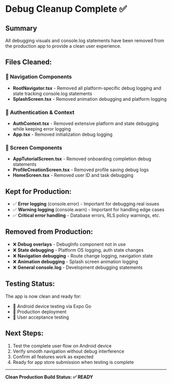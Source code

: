 # Debug Cleanup Complete ✅

## Summary
All debugging visuals and console.log statements have been removed from the production app to provide a clean user experience.

## Files Cleaned:

### 🧭 Navigation Components
- **RootNavigator.tsx** - Removed all platform-specific debug logging and state tracking console.log statements
- **SplashScreen.tsx** - Removed animation debugging and platform logging

### 🔐 Authentication & Context
- **AuthContext.tsx** - Removed extensive platform and state debugging while keeping error logging
- **App.tsx** - Removed initialization debug logging

### 📱 Screen Components
- **AppTutorialScreen.tsx** - Removed onboarding completion debug statements
- **ProfileCreationScreen.tsx** - Removed profile saving debug logs
- **HomeScreen.tsx** - Removed user ID and task debugging

## Kept for Production:
- ✅ **Error logging** (console.error) - Important for debugging real issues
- ✅ **Warning logging** (console.warn) - Important for handling edge cases
- ✅ **Critical error handling** - Database errors, RLS policy warnings, etc.

## Removed from Production:
- ❌ **Debug overlays** - DebugInfo component not in use
- ❌ **State debugging** - Platform OS logging, auth state changes
- ❌ **Navigation debugging** - Route change logging, navigation state
- ❌ **Animation debugging** - Splash screen animation logging
- ❌ **General console.log** - Development debugging statements

## Testing Status:
The app is now clean and ready for:
- 📱 Android device testing via Expo Go
- 🚀 Production deployment 
- 👥 User acceptance testing

## Next Steps:
1. Test the complete user flow on Android device
2. Verify smooth navigation without debug interference
3. Confirm all features work as expected
4. Ready for app store submission when testing is complete

---
**Clean Production Build Status: ✅ READY**
